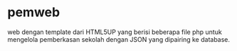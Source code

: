 # pemweb
web dengan template dari HTML5UP yang berisi beberapa file php untuk mengelola pemberkasan sekolah dengan JSON yang dipairing ke database.
